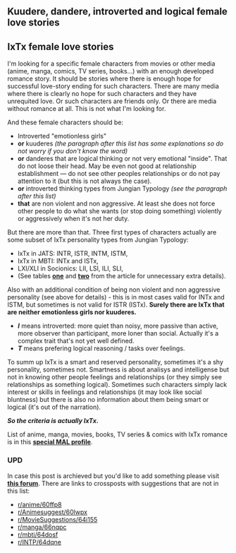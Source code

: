 ## Kuudere, dandere, introverted and logical female love stories

## IxTx female love stories

I'm looking for a specific female characters from movies or other media (anime, manga, comics, TV series, books...) with an enough developed romance story. It should be stories where there is enough hope for successful love-story ending for such characters. There are many media where there is clearly no hope for such characters and they have unrequited love. Or such characters are friends only. Or there are media without romance at all. This is not what I'm looking for.

And these female characters should be:

- Introverted "emotionless girls"
- **or** kuuderes *(the paragraph after this list has some explanations so do not worry if you don't know the word)*
- **or** danderes that are logical thinking or not very emotional "inside". That do not loose their head. May be even not good at relationship establishment — do not see other peoples relationships or do not pay attention to it (but this is not always the case).
- **or** introverted thinking types from Jungian Typology *(see the paragraph after this list)*
- **that** are non violent and non aggressive. At least she does not force other people to do what she wants (or stop doing something) violently or aggressively when it's not her duty.

But there are more than that. Three first types of characters actually are some subset of IxTx personality types from Jungian Typology:

* IxTx in JATS: INTR, ISTR, INTM, ISTM,
* IxTx in MBTI: INTx and ISTx,
* LXI/XLI in Socionics: LII, LSI, ILI, SLI,
* (See tables [**one**](https://github.com/kiwi0fruit/jats/blob/master/README.md#4-socionics-reference-types-names-vs-mbti-types-names) and [**two**](https://github.com/kiwi0fruit/jats/blob/master/README.md#9-intermediate-and-unknown-types-names) from the article for unnecessary extra details).

Also with an additional condition of being non violent and non aggressive personality (see above for details) - this is in most cases valid for INTx and ISTM, but sometimes is not valid for ISTR (ISTx). **Surely there are IxTx that are neither emotionless girls nor kuuderes.**

- ***I*** means introverted: more quiet than noisy, more passive than active, more observer than participant, more loner than social. Actually it's a complex trait that's not yet well defined.
- ***T*** means prefering logical reasoning / tasks over feelings.

To summ up IxTx is a smart and reserved personality, sometimes it's a shy personality, sometimes not. Smartness is about analisys and intelligense but not in knowing other people feelings and relationships (or they simply see relationships as something logical). Sometimes such characters simply lack interest or skills in feelings and relationships (it may look like social bluntness) but there is also no information about them being smart or logical (it's out of the narration).

***So the criteria is actually IxTx.***

List of anime, manga, movies, books, TV series & comics with IxTx romance is in this **[special MAL profile](https://myanimelist.net/profile/ixtx)**.

### UPD

In case this post is archieved but you'd like to add something please visit [**this forum**](https://myanimelist.net/forum/?topicid=1862767). There are links to crossposts with suggestions that are not in this list:

* [r/anime/60ffp8](https://www.reddit.com/r/anime/comments/60ffp8/kuudere_dandere_introverted_and_logical_female/)
* [r/Animesuggest/60lwpx](https://www.reddit.com/r/Animesuggest/comments/60lwpx/kuudere_dandere_introverted_and_logical_female/)
* [r/MovieSuggestions/64i155](https://www.reddit.com/r/MovieSuggestions/comments/64i155/emotionless_girls_introverted_and_logical_female/)
* [r/manga/66nqpc](https://www.reddit.com/r/manga/comments/66nqpc/kuudere_dandere_introverted_and_logical_female/)
* [r/mbti/64dosf](https://www.reddit.com/r/mbti/comments/64dosf/ixtx_introverted_and_logical_female_love_stories/)
* [r/INTP/64dqne](https://www.reddit.com/r/INTP/comments/64dqne/ixtx_introverted_and_logical_female_love_stories/)
